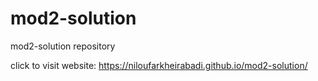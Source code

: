 # mod2-solution
mod2-solution repository

click to visit website: https://niloufarkheirabadi.github.io/mod2-solution/
